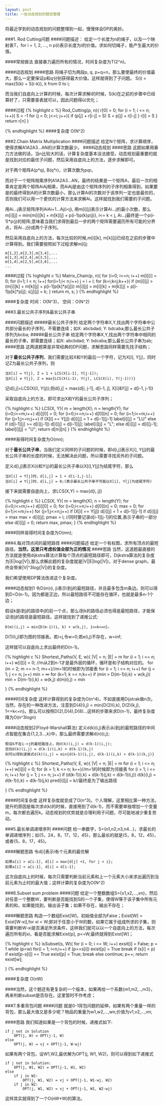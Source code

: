 ```yaml
---
layout: post
title: 一些动态规划的题目整理 
---
```


将最近学到的动态规划的问题整理到一起，慢慢体会DP的奥妙。

###1. Rod Cutting问题
####问题描述：
给定一个长度为n的绳子，以及一个映射表T，for i = 1, 2, ..., n p(i)表示长度为i的价值。求如何切绳子，能产生最大的价值。

####常规做法
直接暴力遍历所有的情况，时间复杂度为T(2^n)。

####动态规划
####思路
将绳子切为两段p, q, p+q=n，那么要使最终的价值最大，那么一定要保证p和q分别获得最大价值。这样就得到了子问题。
S(i) = max{S(k) + S(i-k)}, k from 0 to i;

而当我们自底向上计算的时候，每次计算求解i的时候，S(k)在之前的步骤中已经算好了，只需要查表就可以，因此问题得以优化；

####过程
{% highlight c %}
Rod_Cutting(p, n){
	r[0] = 0;
	for (i = 1; i <= n; i++){
		S = -1
		for (j = 0; j<=i; j++){
			if (p[j] + r[i-j] > S)
				S = p[j] + r[i-j]
		}
		r[i] = S
	}
	return r[n]
}

{% endhighlight %}
####复杂度
O(N^2)

###2.Chain Matrix Multiplication
####问题描述 
给定N个矩阵，求计算顺序，使得求解A1A2A3...AN的计算次数最少。
####动态规划
####思路
这题如果用暴力方法做的话，当n比较大的话，计算复杂度基本没法接受。动态规划最重要的就是找到对应的最优子问题，然后采用自底向上的方法，逐步求解即可。

对于两个矩阵A(p\*q), B(q\*r)，计算次数为pqr。

而对于一个矩阵相乘序列A1A2A3...AN，最终的结果是一个矩阵A，最后一次的相乘肯定是两个矩阵AiAj相乘，而AiAj是由这个矩阵序列的子序列相乘得到，如果要是的最终得到A的计算次数最小，那么计算Ai的次数对于该序列一定也是最优的，否则我们可以用一个更优的计算方法来求解Ai。这样就找到我们需要的子问题。

用Ai...j表示矩阵序列AiAi+1...Aj(i<j), 用m[i][j]表示计算Ai...j的最小次数，那么
m[i][j] = min{m[i][k] + m[k][j] + p(i-1)p(k)p(j)}, i<= k < j, Ai...j最终是一个p(i-1)*p(j)的矩阵;意味着当我们求得到最后一步的两个矩阵需要遍历所有可能的分界点，将Ai...j分成两个子序列。

然后采用自底向上的方法，每次比较的时候,m[i][k], m[k][j]已经在之前的步骤中计算得到。我们需要按照如下过程求解m[i][j](下面用m[i,j]代表m[i][j]):

	m[1,2],m[2,3],m[3,4],...
	m[1,3],m[2,4],m[3,5],...
	m[1,4],m[2,5],m[3,6],...
	...

####过程
{% highlight c %}
Matrix_Chain(p, n){
	for (i=0; i<=n; i++)
		m[i][i] = 0;
	for (l=1; l < n; l++)
		for(i=1;i< n;i++)
			j = i + l;
			for (k=i;k<j;k++){
				if (m[i][j] > (m[i][k] + m[k][j] + p[i-1]p[k]\*p[j]))
					m[i][j] = m[i][k] + m[k][j] + p[i-1]p[k]\*p[j];
					s[j][j] = k;
			}
	return m, s;
}
{% endhighlight %}

####复杂度
时间：O(N^3)， 空间：O(N^2)

###3.最长公共子序列&最长公共子串

####问题描述
#####最长公共子序列
给定两个字符串X,Y,找出两个字符串中公共部分最长的子序列，不需要连续；如X: abcbdad; Y: bdcaba;那么最长公共子序列为bcba;
#####最长公共子串
给定两个字符串X,Y,找出两个字符串中相同的最长的子串，即需要连续；如X: abcbdad; Y: bdcaba;那么最长公共子串为ab;
####思路
这两道题算是非常经典的DP问题，求解思路同样需要先找子结构；

对于**最长公共子序列**，我们需要比较X和Y的最后一个字符，记为X[i], Y[j]，同时记Z为最长公共子序列，则

	当X[i] = Y[j], Z = 1 + LCS(X[i-1], Y[j-1]);
	当X[i] ≠ Y[j], Z = max{LCS(X(i-1), Y(j), LCS(X(i), Y(j-1)))}

记d[i,j]=LCS(X(i), Y(j));则d[i,j] = max{d[i, j-1], d[i-1, j], X[i]&Y[j] + d[i-1, j-1]}

采取自底向上的方法，即可求出X和Y的最长公共子序列；

{% highlight c %}
LCS(X, Y){
	m = length(X);
	n = length(Y);
	for (i=0;i<=m;i++)
		d[i][0] = 0;
	for (i=0;i<=n;i++)
		d[0][n] = 0;
	for (i=1;i<=m;i++)
		for (j=1;j<=n;j++)
			if (X[i] == Y[j])
				d[i][j] = 1 + d[i-1][j-1]
				label[i][j] = "LU"
			else
				if (d[i-1][j] >= d[i][j-1])
					d[i][j] = d[i-1][j];
					label[i][j] = "L";
				else
					d[i][j] = d[i][j-1];
					label[i][j] = "U";
	return d[m][n]
}
{% endhighlight %}

####易得时间复杂度为O(mn);

对于**最长公共子串**，当我们定义同样的子问题的时候，即d[i,j]表示X[i], Y[j]的最长公共子串的长度的时候，无法解决此问题，所以需要寻找另外的子问题。

定义d[i,j]表示X(i)和Y(j)的最长公共子串以X[i],Y[j]为结尾字符，那么

	当X[i] = Y[j]时，d[i,j] = 1 + d[i-1,j-1];
	当X[i] ≠ Y[j]时，d[i,j] = 0;(表示最长公共子串不可能以X[i], Y[j]为结尾字符)
	
接下来就需要自底向上，求LCS(X,Y) = max{d[i, j]}

{% highlight c %}
LCS(X, Y){
	m = length(X);
	n = length(Y);
	for (i=0;i<=m;i++)
		d[i][0] = 0;
	for (i=0;i<=n;i++)
		d[0][n] = 0;
	max = 0;
	for (i=1;i<=m;i++)
		for (j=1;j<=n;j++)
			if (X[i] == Y[j])
				d[i][j] = 1 + d[i-1][j-1]
				if d[i][j] > max
					max = d[i][j];
					pmax = i;
					//同时要记录d[i-1][j-1]的位置,表示子串的一部分
			else
				d[i][j] = 0;
	return max, pmax;
}
{% endhighlight %}

####同样易得时间复杂度为O(mn);


###4.每对顶点间的最短路径
####问题描述
给定一个有权图，求所有顶点的最短路径。**当然，这里只考虑权值全部为正的情况**
####思路
当然，这道题最直接的方法就是使用dijkstra算法计算每个顶点的最短路径即可，Dijkstra算法的复杂度为|E|log(|V|),那么求解此题的复杂度就是|V||E|log(|V|)，对于dense graph，最终会带来|V|^3log(|V|)的复杂度。

我们希望使用DP算法改进这个复杂度。

####动态规划1
令D(m)(i, j)表示i到j的最短路径，并且最多包含m条边。则可以得到D=D(n-1)。因为都是正边，所以最短路径不可能存在循环，也就是最多n-1个边；

假设k是i到j的路径中j的前一个点，那么i到k的路径必须也得是最短路径，才能保证i到j的路径是最短路径。这样就找到了递推公式:


	D(m)(i,j) = min{D(m-1)(i, k) + w(k,j), 1<=k<=n}。


D(1)(i,j)即为图的邻接表。若i=j,令w=0;若e(i,j)不存在，w=inf;

这样就可以自底向上求出最终的D(n-1)。

{% highlight c %}
Shortest_Paths(V, E, w){
	|V| = n;
	|E| = m
	for (i = 1; i <= n; i++)
		w[i][i] = 0;
	//m从2到n-1才是最外层的循环，循环是和子结构对应的。
	for (m = 2; m <= n-1; m++)//m=1的时候即为邻接表
		for (i = 1; i <= n; i++)
			for (j = 1; j <= n; j++)
				min = ∞
				for (k=1; k =< n;k++)
					if (min > D(m-1)(i,k) + w(k,j))
						min = D(m-1)(i,k) + w(k,j)
				d(m)(i,j) = min

}
{% endhighlight %}

####时间复杂度
这样计算得到的复杂度为O(n^4)，不如直接用Dijstrak做n次。当然，存在的一种改进方法，注意到D(4)(i,j) = min{D(2)(i,k), D(2)(k,j), 1<=k<=n}。那么可以按照D(2),D(4),D(8)...这样的步骤来求D(n-1)，最终复杂度降为O(n^3logn)

####动态规划2(Floyd-Warshall算法)
定义d(k)(i,j)表示从i到j的最短路径的中间点智能在集合{1,2,3...,k}中，那么最终需要求解d(n)(i,j);


	假设k不在i->j的最短路径上，则d(k)(i,j) = d(k-1)(i,j);
	否则d(k)(i,j) = d(k-1)(i,k) + d(k-1)(k,j)
	则可以得到递推式d(k)(i,j) = min{d(k-1)(i,j), d(k-1)(i,k) + d(k-1)(k,j)}


{% highlight c %}
Shortest_Paths(V, E, w){
	|V| = n;
	|E| = m
	for (i = 1; i <= n; i++)
		w[i][i] = 0;
	for (k = 1; k <= n; k++)//m=1的时候即为邻接表
		for (i = 1; i <= n; i++)
			for (j = 1; j <= n; j++)
				if (d(k-1)(i,k) + d(k-1)(j,k) < d(k-1)(i,j))
					d(k)(i,j) = d(k-1)(i,k) + d(k-1)(j,k)
					pred[i][j] = k//最终是为了输出路径

}
{% endhighlight %}

####时间复杂度
这样复杂度就变成了O(n^3)。个人理解，这里相比第一种方法，提升的原因是每次求d(k)的时候，直接用到了d(k-1)，而不需要单独增加一个变量m，每次都去遍历k。动态规划的优势就是合理利用子问题，尽可能地减少重复劳动。

###5.最长单调递增序列
####问题
给一串数字，S={n1,n2,n3,n4...}，求最长的单调递增序列；如{5，24，8，17，12，45}，那么最长的就是{5，8，12，45}，或者{5，8，17，45}。

####解题思路
令d[i]表示i有个元素的最优解

	如果a[i] > a[i-1], d[i] = max{d[j] +1, for j < i};
	如果a[i] < a[i-1], d[i] = d[i-1];

这次自底向上的时候，每次只需要判断当前元素和上一个元素大小来求出遍历到当前元素为止时的最大值；这样计算的复杂度为O(N^2)


###6.Subset sum problem
####问题
给定一个整数数组S={x1,x2,...,xn}，然后对任意一个整数W，要判断是否能找到S的一个子集，使得W等于该子集中所有元素的和，如果能找到，输出该子集；如果不存在，输出不存在；

####解题思路
构造一个数组Exist[W]，初始值全部为False；Exist[W] = Exist[W-xi],for xi < W;即对于任意小于W的数，如果它属于组成所求的子集，则需要判断W-xi是否满足所求条件，这样我们就可以以一个自底向上的方法，每次遍历所有的xi，看是否能求解Exist[p], p<=W;最终就得到Exist[W]；

{% highlight c %}
isSubset(s, W){
	for (i = 0; i <= W; i++)
		exsit[i] = False;
	p = 1
	while (p<w)
		for(i = 1; i<n;i++)
			if (p==s[i])
				exist[p] = True
				break
			if (s[i] < p)
				if exist[p-s[i]] == True
					exist[p] = True;
					break
				else
					continue;
		p++;
	return exist[w];

}
{% endhighlight %}

####复杂度 O(nW)

####当然，这个题还有更复杂的一个版本，如果再给一个系数{m1,m2,..,m3}，再来判断subset是否存在。这里暂时不作考虑；

###7.多重背包问题
####问题
就是0-1背包问题的延伸，如果有两个重量一样的背包，那么最大值又是多少呢？物品的重量为w1,w2,...,wn,价值为v1,v2,...,vn;

####思路
我们知道如果是一个背包的时候，递推式如下:

	if j not in Solution
		OPT(j, W) = OPT(j-1, W) 
	else 
		OPT(j, W) = vj + OPT(j-1, W-wj) 

如果有两个背包，设W1,W2,最优解为OPT(j, W1, W2)，则可以得到如下递推式

	if j not in Solution:
		OPT(j, W1, W2) = OPT(j-1, W1, W2)
	else
		if j in W1:
			OPT(j, W1, W2) = vj + OPT(j-1, W1-wj, W2)
		if j in W2:
			OPT(j, W1, W2) = vj + OPT(j-1, W1, W2-wj)

这样其实就得到了一个O(nW*W)的算法。







